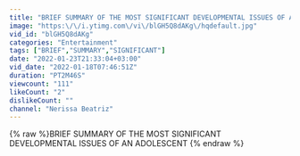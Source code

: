 ```yaml
---
title: "BRIEF SUMMARY OF THE MOST SIGNIFICANT DEVELOPMENTAL ISSUES OF AN ADOLESCENT"
image: "https:\/\/i.ytimg.com\/vi\/blGH5Q8dAKg\/hqdefault.jpg"
vid_id: "blGH5Q8dAKg"
categories: "Entertainment"
tags: ["BRIEF","SUMMARY","SIGNIFICANT"]
date: "2022-01-23T21:33:04+03:00"
vid_date: "2022-01-18T07:46:51Z"
duration: "PT2M46S"
viewcount: "111"
likeCount: "2"
dislikeCount: ""
channel: "Nerissa Beatriz"
---
```

{% raw %}BRIEF SUMMARY OF THE MOST SIGNIFICANT DEVELOPMENTAL ISSUES OF AN ADOLESCENT {% endraw %}
